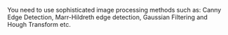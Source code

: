 You need to use sophisticated image processing methods such as:
 Canny Edge Detection,
 Marr-Hildreth edge detection, 
 Gaussian Filtering and 
 Hough Transform etc.